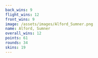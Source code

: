 ```yaml
---
back_wins: 9
flight_wins: 12
front_wins: 9
image: /assets/images/Alford_Sumner.png
name: Alford, Sumner
overall_wins: 12
points: 61
rounds: 34
skins: 19
---
```

